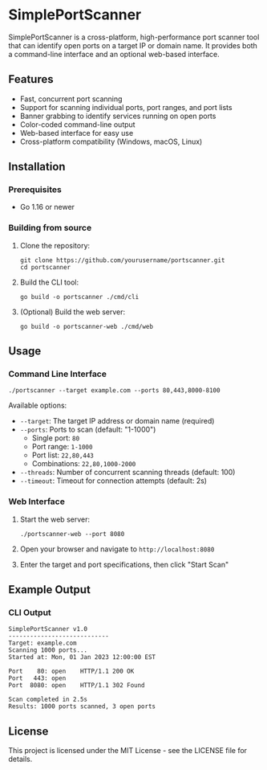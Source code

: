 # SimplePortScanner

SimplePortScanner is a cross-platform, high-performance port scanner tool that can identify open ports on a target IP or domain name. It provides both a command-line interface and an optional web-based interface.

## Features

- Fast, concurrent port scanning
- Support for scanning individual ports, port ranges, and port lists
- Banner grabbing to identify services running on open ports
- Color-coded command-line output
- Web-based interface for easy use
- Cross-platform compatibility (Windows, macOS, Linux)

## Installation

### Prerequisites

- Go 1.16 or newer

### Building from source

1. Clone the repository:
   ```
   git clone https://github.com/yourusername/portscanner.git
   cd portscanner
   ```

2. Build the CLI tool:
   ```
   go build -o portscanner ./cmd/cli
   ```

3. (Optional) Build the web server:
   ```
   go build -o portscanner-web ./cmd/web
   ```

## Usage

### Command Line Interface

```
./portscanner --target example.com --ports 80,443,8000-8100
```

Available options:

- `--target`: The target IP address or domain name (required)
- `--ports`: Ports to scan (default: "1-1000")
  - Single port: `80`
  - Port range: `1-1000`
  - Port list: `22,80,443`
  - Combinations: `22,80,1000-2000`
- `--threads`: Number of concurrent scanning threads (default: 100)
- `--timeout`: Timeout for connection attempts (default: 2s)

### Web Interface

1. Start the web server:
   ```
   ./portscanner-web --port 8080
   ```

2. Open your browser and navigate to `http://localhost:8080`

3. Enter the target and port specifications, then click "Start Scan"

## Example Output

### CLI Output

```
SimplePortScanner v1.0
----------------------------
Target: example.com
Scanning 1000 ports...
Started at: Mon, 01 Jan 2023 12:00:00 EST

Port    80: open    HTTP/1.1 200 OK
Port   443: open    
Port  8080: open    HTTP/1.1 302 Found

Scan completed in 2.5s
Results: 1000 ports scanned, 3 open ports
```

## License

This project is licensed under the MIT License - see the LICENSE file for details.
